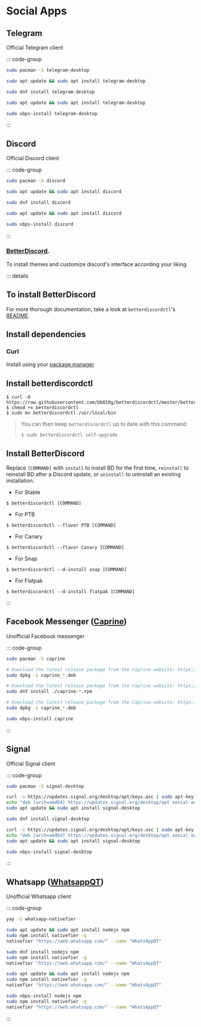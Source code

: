 # Social Apps

## Telegram

Official Telegram client

::: code-group

```sh [Arch]
sudo pacman -S telegram-desktop
```

```sh [Debian]
sudo apt update && sudo apt install telegram-desktop
```

```sh [Fedora]
sudo dnf install telegram-desktop
```

```sh [Ubuntu]
sudo apt update && sudo apt install telegram-desktop
```

```sh [Void]
sudo xbps-install telegram-desktop
```

:::

## Discord

Official Discord client

::: code-group

```sh [Arch]
sudo pacman -S discord
```

```sh [Debian]
sudo apt update && sudo apt install discord
```

```sh [Fedora]
sudo dnf install discord
```

```sh [Ubuntu]
sudo apt update && sudo apt install discord
```

```sh [Void]
sudo xbps-install discord
```

:::

### [BetterDiscord](https://betterdiscord.net/home/).

To install themes and customize discord's interface according your liking.

::: details

## To install BetterDiscord

For more thorough documentation,
take a look at `betterdiscordctl`'s [README](https://github.com/bb010g/betterdiscordctl#betterdiscordctl).

## Install dependencies

### Curl

Install using your [package manager](https://curl.se/download.html#Linux)

## Install betterdiscordctl

```
$ curl -O https://raw.githubusercontent.com/bb010g/betterdiscordctl/master/betterdiscordctl
$ chmod +x betterdiscordctl
$ sudo mv betterdiscordctl /usr/local/bin
```

> You can then keep `betterdiscordctl` up to date with this command:
>
> ```
> $ sudo betterdiscordctl self-upgrade
> ```

## Install BetterDiscord

Replace `[COMMAND]` with `install` to install BD for the first time,
`reinstall` to reinstall BD after a Discord update,
or `uninstall` to uninstall an existing installation.

- For Stable

```
$ betterdiscordctl [COMMAND]
```

- For PTB

```
$ betterdiscordctl --flavor PTB [COMMAND]
```

- For Canary

```
$ betterdiscordctl --flavor Canary [COMMAND]
```

- For Snap

```
$ betterdiscordctl --d-install snap [COMMAND]
```

- For Flatpak

```
$ betterdiscordctl --d-install flatpak [COMMAND]
```

:::

## Facebook Messenger ([Caprine](https://github.com/sindresorhus/caprine))

Unofficial Facebook messenger

::: code-group

```sh [Arch]
sudo pacman -S caprine
```

```sh [Debian]
# Download the latest release package from the Caprine website: https://github.com/sindresorhus/caprine/releases/latest
sudo dpkg -i caprine_*.deb
```

```sh [Fedora]
# Download the latest release package from the Caprine website: https://github.com/sindresorhus/caprine/releases/latest
sudo dnf install ./caprine-*.rpm
```

```sh [Ubuntu]
# Download the latest release package from the Caprine website: https://github.com/sindresorhus/caprine/releases/latest
sudo dpkg -i caprine_*.deb
```

```sh [Void]
sudo xbps-install caprine
```

:::

## Signal

Official Signal client

::: code-group

```sh [Arch]
sudo pacman -S signal-desktop
```

```sh [Debian]
curl -s https://updates.signal.org/desktop/apt/keys.asc | sudo apt-key add -
echo "deb [arch=amd64] https://updates.signal.org/desktop/apt xenial main" | sudo tee -a /etc/apt/sources.list.d/signal-xenial.list
sudo apt update && sudo apt install signal-desktop
```

```sh [Fedora]
sudo dnf install signal-desktop
```

```sh [Ubuntu]
curl -s https://updates.signal.org/desktop/apt/keys.asc | sudo apt-key add -
echo "deb [arch=amd64] https://updates.signal.org/desktop/apt xenial main" | sudo tee -a /etc/apt/sources.list.d/signal-xenial.list
sudo apt update && sudo apt install signal-desktop
```

```sh [Void]
sudo xbps-install signal-desktop
```

:::

## Whatsapp ([WhatsappQT](https://gitlab.com/bit3/whatsappqt))

Unofficial Whatsapp client

::: code-group

```sh [Arch]
yay -S whatsapp-nativefier
```

```sh [Debian]
sudo apt update && sudo apt install nodejs npm
sudo npm install nativefier -g
nativefier "https://web.whatsapp.com/" --name "WhatsAppQT"
```

```sh [Fedora]
sudo dnf install nodejs npm
sudo npm install nativefier -g
nativefier "https://web.whatsapp.com/" --name "WhatsAppQT"
```

```sh [Ubuntu]
sudo apt update && sudo apt install nodejs npm
sudo npm install nativefier -g
nativefier "https://web.whatsapp.com/" --name "WhatsAppQT"
```

```sh [Void]
sudo xbps-install nodejs npm
sudo npm install nativefier -g
nativefier "https://web.whatsapp.com/" --name "WhatsAppQT"

```

:::

